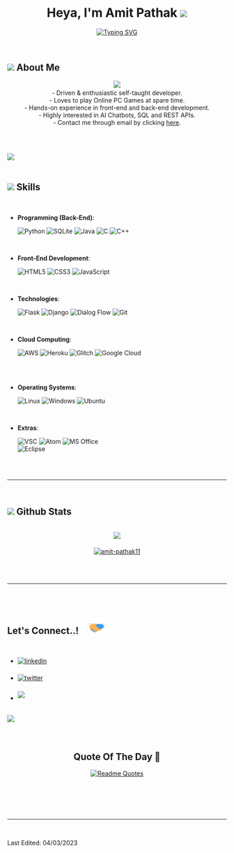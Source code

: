 
<h1 align="center"><b>Heya, I'm Amit Pathak </b><img src="https://media.giphy.com/media/hvRJCLFzcasrR4ia7z/giphy.gif" width="35"></h1>

<p align="center">
<a href="https://git.io/typing-svg"><img src="https://readme-typing-svg.demolab.com?font=Roboto+Slab&size=25&pause=1000&color=31DBF7&center=true&vCenter=true&width=600&height=100&lines=Full+Stack+Developer+%F0%9F%96%A5%EF%B8%8F;Verified+Bot+Developer+%E2%9C%94%EF%B8%8F;Active+Learner+%F0%9F%93%96;Computer+Science+Student+%F0%9F%A7%AE;%E2%9D%A4%EF%B8%8F+Thanks+For+Visiting+My+Profile+%E2%9D%A4%EF%B8%8F" alt="Typing SVG" /></a>
</p>


<br>



	
## <picture><img src = "https://media.tenor.com/q4L3wKD-P7YAAAAj/hydra-we-bhack.gif" width = 50px></picture> **About Me**

<p align="center">
<picture> <img src="https://cdn.dribbble.com/users/1162077/screenshots/3848914/programmer.gif" width = 250px></picture>

<br>
- Driven & enthusiastic self-taught developer.<br>
- Loves to play Online PC Games at spare time.<br>
- Hands-on experience in front-end and back-end development.<br>
- Highly interested in AI Chatbots, SQL and REST APIs.<br>
- Contact me through email by clicking <a href = "mailto: amit.pathak1199@gmail.com">here</a>.
</p>

<br><br>

<img src="https://user-images.githubusercontent.com/73097560/115834477-dbab4500-a447-11eb-908a-139a6edaec5c.gif"><br><br>

## <img src="https://media2.giphy.com/media/QssGEmpkyEOhBCb7e1/giphy.gif?cid=ecf05e47a0n3gi1bfqntqmob8g9aid1oyj2wr3ds3mg700bl&rid=giphy.gif" width ="25"><b> Skills</b>
<br>

<p align="center">

- **Programming (Back-End)**:
    
    ![Python](https://img.shields.io/badge/Python%20-%2314354C.svg?style=for-the-badge&logo=python&logoColor=white)
    ![SQLite](https://img.shields.io/badge/SQLite-07405E?style=for-the-badge&logo=sqlite&logoColor=white)
    ![Java](https://img.shields.io/badge/Java-ED8B00?style=for-the-badge&logo=openjdk&logoColor=white)
    ![C](https://img.shields.io/badge/C%20-%232370ED.svg?style=for-the-badge&logo=c&logoColor=white)
    ![C++](https://img.shields.io/badge/C++%20-%2300599C.svg?style=for-the-badge&logo=c%2B%2B&logoColor=white)

<br>   
    
- **Front-End Development**:

   ![HTML5](https://img.shields.io/badge/HTML5%20-%23E34F26.svg?style=for-the-badge&logo=html5&logoColor=white)
   ![CSS3](https://img.shields.io/badge/CSS%20-%231572B6.svg?style=for-the-badge&logo=css3&logoColor=white)
   ![JavaScript](https://img.shields.io/badge/JavaScript%20-%23F7DF1E.svg?style=for-the-badge&logo=javascript&logoColor=black)

<br>

- **Technologies**:

    ![Flask](https://img.shields.io/badge/Flask-000000?style=for-the-badge&logo=flask&logoColor=white)
    ![Django](https://img.shields.io/badge/Django-092E20?style=for-the-badge&logo=django&logoColor=white)
    ![Dialog Flow](https://img.shields.io/badge/dialogflow-FF9800?style=for-the-badge&logo=dialogflow&logoColor=white)
    ![Git](https://img.shields.io/badge/GIT-E44C30?style=for-the-badge&logo=git&logoColor=white)
    
<br>

- **Cloud Computing**:

    ![AWS](https://img.shields.io/badge/Amazon_AWS-FF9900?style=for-the-badge&logo=amazonaws&logoColor=white) 
    ![Heroku](https://img.shields.io/badge/Heroku-430098?style=for-the-badge&logo=heroku&logoColor=white) 
    ![Glitch](https://img.shields.io/badge/Glitch-2800ff?style=for-the-badge&logo=glitch&logoColor=white)
    ![Google Cloud](https://img.shields.io/badge/Google_Cloud-4285F4?style=for-the-badge&logo=google-cloud&logoColor=white)

<br>

<br>

- **Operating Systems**:

    ![Linux](https://img.shields.io/badge/Linux-FCC624?style=for-the-badge&logo=linux&logoColor=black) 
    ![Windows](https://img.shields.io/badge/Windows-0078D6?style=for-the-badge&logo=windows&logoColor=white) 
    ![Ubuntu](https://img.shields.io/badge/Ubuntu-E95420?style=for-the-badge&logo=ubuntu&logoColor=white)
    
<br>

- **Extras**:

    ![VSC](https://img.shields.io/badge/Visual_Studio-5C2D91?style=for-the-badge&logo=visual%20studio&logoColor=white)
    ![Atom](https://img.shields.io/badge/Atom-66595C?style=for-the-badge&logo=Atom&logoColor=white)
    ![MS Office](https://img.shields.io/badge/Microsoft_Office-D83B01?style=for-the-badge&logo=microsoft-office&logoColor=white)   
    ![Eclipse](https://img.shields.io/badge/Eclipse-2C2255?style=for-the-badge&logo=eclipse&logoColor=white)   


</p>

<br>
<br>

-----

<br>


## <img src="https://media.giphy.com/media/iY8CRBdQXODJSCERIr/giphy.gif" width="35"><b> Github Stats </b>
<br>

<div align="center">

<a href="https://github.com/amit-pathak11/">
  <img src="https://github-readme-stats.vercel.app/api?username=amit-pathak11&include_all_commits=true&count_private=true&show_icons=true&line_height=20&title_color=7A7ADB&icon_color=2234AE&text_color=D3D3D3&bg_color=0,000000,130F40" width="450"/>
  <br><br>
  <img src="https://github-readme-stats.vercel.app/api/top-langs?username=amit-pathak11&show_icons=true&locale=en&layout=compact&line_height=20&title_color=7A7ADB&icon_color=2234AE&text_color=D3D3D3&bg_color=0,000000,130F40" width="375"  alt="amit-pathak11"/>

</a>
</div>

<br>
<br>
<br>

-----

<br>
<br>

## <b> Let's Connect..!</b><img src="https://github.com/0xAbdulKhalid/0xAbdulKhalid/raw/main/assets/mdImages/handshake.gif" width ="80">
<br>
<div align='left'>

<ul>

<li>
<a href="https://www.linkedin.com/in/amit-pathak11/" target="_blank">
<img src="https://img.shields.io/badge/linkedin:  Amit Pathak-%2300acee.svg?color=405DE6&style=for-the-badge&logo=linkedin&logoColor=white" alt=linkedin style="margin-bottom: 5px;"/>
</a>
</li>

<br>

<li>
<a href="https://www.instagram.com/x_frst/" target="_blank">
<img src="https://img.shields.io/badge/instagram:  x_frst-%2300acee.svg?color=1DA1F2&style=for-the-badge&logo=instagram&logoColor=white" alt=twitter style="margin-bottom: 5px;"/>
</a>
</li>

<br>

<li>
<a href="https://www.discord.com/users/377132426599727133" target="_blank">
<img src="https://img.shields.io/badge/discord:  X FRST-%23EA4335.svg?style=for-the-badge&logo=discord&logoColor=white" t=mail style="margin-bottom: 5px;" />
</a>
</li>
	
</ul>
</div>

<br>
<img src="https://user-images.githubusercontent.com/73097560/115834477-dbab4500-a447-11eb-908a-139a6edaec5c.gif">
<br>
<br>
<br>

<div align='center'>

## Quote Of The Day 💫

[![Readme Quotes](https://quotes-github-readme.vercel.app/api?type=horizontal&theme=dark)](https://github.com/piyushsuthar/github-readme-quotes)

</div>
<br>
<br>
<br>
<br>

---

<br>

Last Edited: 04/03/2023
